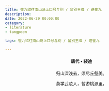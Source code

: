 ```yaml
---
title: 崔九欲往南山马上口号与别 / 留别王维 / 送崔九
description:
date: 2022-06-29 00:00:00
category:
- literature
- tangpoem

tags: 崔九欲往南山马上口号与别 / 留别王维 / 送崔九

---
```


<div id="poem-author">
唐代 • 裴迪
</div>
<div id="poem-body">
<p class="poem-paragraph">归山深浅去，须尽丘壑美。</p>
<p class="poem-paragraph">莫学武陵人，暂游桃源里。</p>

</div>

<style>

#poem-author {
    width: 100%;
    text-align: center;
    margin: 20px 0;
    font-weight: bold;
}
#poem-body {
    width: 100%;
    text-align: center;
}
.poem-paragraph {
    font-family: "仿宋"
}

</style>